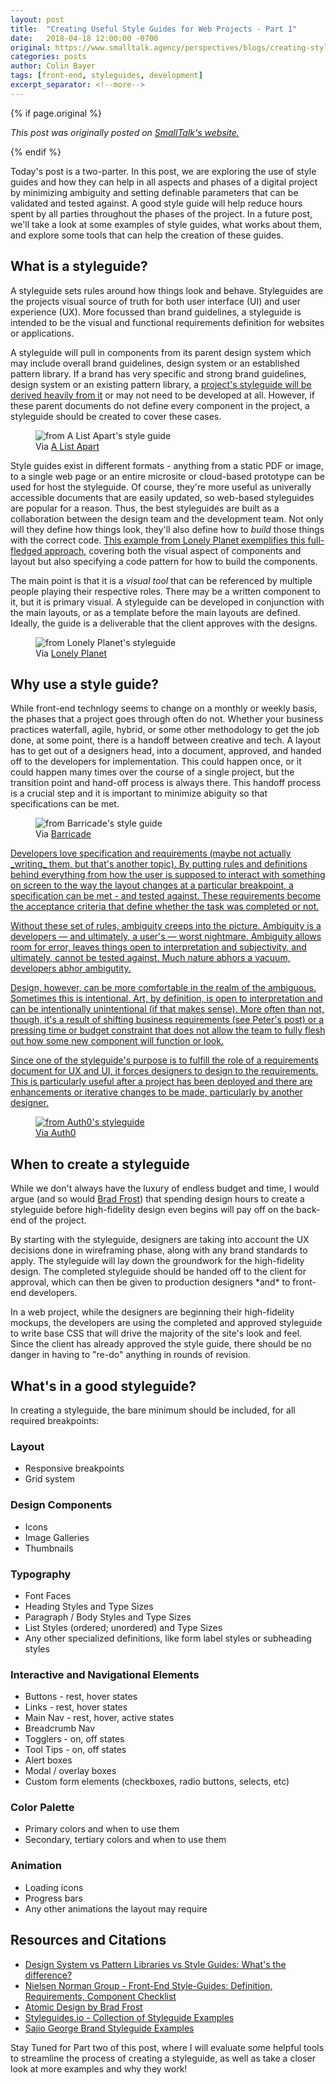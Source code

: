 ```yaml
---
layout: post
title:  "Creating Useful Style Guides for Web Projects - Part 1"
date:   2018-04-18 12:00:00 -0700
original: https://www.smalltalk.agency/perspectives/blogs/creating-style-guides-pt-1
categories: posts
author: Colin Bayer
tags: [front-end, styleguides, development]
excerpt_separator: <!--more-->
---
```


{% if page.original %}
<p><i>This post was originally posted on <a href="{{ post.original }}" target="_blank">SmallTalk's website.</a></i></p>
{% endif %}

<p>Today's post is a two-parter. In this post, we are exploring the use of style guides and how they can help in all aspects and phases of a digital project by minimizing ambiguity and setting definable parameters that can be validated and tested against. A good style guide will help reduce hours spent by all parties throughout the phases of the project. In a future post, we'll take a look at some examples of style guides, what works about them, and explore some tools that can help the creation of these guides.</p>

<!--more-->

<h2>What is a styleguide?</h2>
<p>A styleguide sets rules around how things look and behave. Styleguides are the projects visual source of truth for both user interface (UI) and user experience (UX). More focussed than brand guidelines, a styleguide is intended to be the visual and functional requirements definition for websites or applications.  </p>
<p>A styleguide will pull in components from its parent design system which may include overall brand guidelines, design system or an established pattern library. If a brand has very specific and strong brand guidelines, design system or an existing pattern library, a <a rel="noopener noreferrer" href="https://www.uxpin.com/studio/blog/design-systems-vs-pattern-libraries-vs-style-guides-whats-difference/" target="_blank">project's styleguide will be derived heavily from it</a> or may not need to be developed at all. However, if these parent documents do not define every component in the project, a styleguide should be created to cover these cases.</p>


<figure>
<img alt="from A List Apart's style guide" class="img-fluid" src="/images/posts/2018/04/12/styleguide-ala.png"/>
<figcaption>Via <a rel="noopener noreferrer" href="http://patterns.alistapart.com/" target="_blank">A List Apart</a></figcaption>
</figure>

<p>Style guides exist in different formats - anything from a static PDF or image, to a single web page or an entire microsite or cloud-based prototype can be used for host the styleguide. Of course, they're more useful as univerally accessible documents that are easily updated, so web-based styleguides are popular for a reason. Thus, the best styleguides are built as a collaboration between the design team and the development team. Not only will they define how things look, they'll also define how to <em>build</em> those things with the correct code.  <a rel="noopener noreferrer" href="http://rizzo.lonelyplanet.com/styleguide/" target="_blank">This example from Lonely Planet exemplifies this full-fledged approach,</a> covering both the visual aspect of components and layout but also specifying a code pattern for how to build the components.</p>
<p>The main point is that it is a <em>visual tool</em> that can be referenced by multiple people playing their respective roles.  There may be a written component to it, but it is primary visual. A styleguide can be developed in conjunction with the main layouts, or as a template before the main layouts are defined. Ideally, the guide is a deliverable that the client approves with the designs.</p>

<figure>
    <img alt="from Lonely Planet's styleguide" class="img-fluid" src="/images/posts/2018/04/12/lonelyplanet-styleguide.jpg">
    <figcaption>Via <a rel="noopener noreferrer" href="http://rizzo.lonelyplanet.com/styleguide/design-elements/colours" target="_blank">Lonely Planet</a></figcaption>
</figure>

<h2>Why use a style guide?</h2>
<p>While front-end technlogy seems to change on a monthly or weekly basis, the phases that a project goes through often do not. Whether your business practices waterfall, agile, hybrid, or some other methodology to get the job done, at some point, there is a handoff between creative and tech. A layout has to get out of a designers head, into a document, approved, and handed off to the developers for implementation. This could happen once, or it could happen many times over the course of a single project, but the transition point and hand-off process is always there.  This handoff process is a crucial step and it is important to minimize abiguity so that specifications can be met.</p>


<figure>
    <img alt="from Barricade's style guide" class="img-fluid" src="/images/posts/2018/04/12/styleguide-barricade.png"><br>
    <figcaption>Via <a rel="noopener noreferrer" href="https://styleguide.barricade.io/styles.html" target="_blank">Barricade</figcaption>
</figure>

<p>Developers love specification and requirements (maybe not actually _writing_ them, but that's another topic). By putting rules and definitions behind everything from how the user is supposed to interact with something on screen to the way the layout changes at a particular breakpoint, a specification can be met - and tested against.  These requirements become the acceptance criteria that define whether the task was completed or not.</p>

<p>Without these set of rules, ambiguity creeps into the picture. Ambiguity is a developers — and ultimately, a user's — worst nightmare. Ambiguity allows room for error, leaves things open to interpretation and subjectivity, and ultimately, cannot be tested against. Much nature abhors a vacuum, developers abhor ambigutity.</p>

<p>Design, however, can be more comfortable in the realm of the ambiguous. Sometimes this is intentional. Art, by definition, is open to interpretation and can be intentionally unintentional (if that makes sense). More often than not, though, it's a result of shifting business requirements (see Peter's post) or a pressing time or budget constraint that does not allow the team to fully flesh out how some new component will function or look.</p>

<p>Since one of the styleguide's purpose is to fulfill the role of a requirements document for UX and UI, it forces designers to design to the requirements. This is particularly useful after a project has been deployed and there are enhancements or iterative changes to be made, particularly by another designer.</p>

<figure>
    <img alt="from Auth0's styleguide" class="img-fluid" src="/images/posts/2018/04/12/styleguide-auth0-components.png"><br>
    <figcaption>Via <a rel="noopener noreferrer" href="https://styleguide.auth0.com" target="_blank">Auth0</a></figcaption>
</figure>

<h2>When to create a styleguide</h2>

<p>While we don't always have the luxury of endless budget and time, I would argue (and so would <a rel="noopener noreferrer" href="http://atomicdesign.bradfrost.com/" target="_blank">Brad Frost</a>) that spending design hours to create a styleguide before high-fidelity design even begins will pay off on the back-end of the project.</p>

<p>By starting with the styleguide, designers are taking into account the UX decisions done in wireframing phase, along with any brand standards to apply. The styleguide will lay down the groundwork for the high-fidelity design. The completed styleguide should be handed off to the client for approval, which can then be given to production designers *and* to front-end developers.</p>

<p>In a web project, while the designers are beginning their high-fidelity mockups, the developers are using the completed and approved styleguide to write base CSS that will drive the majority of the site's look and feel. Since the client has already approved the style guide, there should be no danger in having to "re-do" anything in rounds of revision.</p>

<h2>What's in a good styleguide?</h2>

<p>In creating a styleguide, the bare minimum should be included, for all required breakpoints:</p>

<h3>Layout</h3>
<ul>
    <li>Responsive breakpoints</li>
    <li>Grid system</li>
</ul>

<h3>Design Components</h3>
<ul>
    <li>Icons</li>
    <li>Image Galleries</li>
    <li>Thumbnails</li>
</ul>

<h3>Typography</h3>
<ul>
    <li>Font Faces</li>
    <li>Heading Styles and Type Sizes</li>
    <li>Paragraph / Body Styles and Type Sizes</li>
    <li>List Styles (ordered; unordered) and Type Sizes</li>
    <li>Any other specialized definitions, like form label styles or subheading styles</li>
</ul>

<h3>Interactive and Navigational Elements</h3>
<ul>
    <li>Buttons - rest, hover states</li>
    <li>Links - rest, hover states</li>
    <li>Main Nav - rest, hover, active states</li>
    <li>Breadcrumb Nav</li>
    <li>Togglers - on, off states</li>
    <li>Tool Tips - on, off states</li>
    <li>Alert boxes</li>
    <li>Modal / overlay boxes</li>
    <li>Custom form elements (checkboxes, radio buttons, selects, etc)</li>
</ul>

<h3>Color Palette</h3>
<ul>
    <li>Primary colors and when to use them</li>
    <li>Secondary, tertiary colors and when to use them</li>
</ul>

<h3>Animation</h3>
<ul>
    <li>Loading icons</li>
    <li>Progress bars</li>
    <li>Any other animations the layout may require</li>
</ul>

<h2>Resources and Citations</h2>
<ul>
    <li><a rel="noopener noreferrer" href="https://www.uxpin.com/studio/blog/design-systems-vs-pattern-libraries-vs-style-guides-whats-difference/" target="_blank">Design System vs Pattern Libraries vs Style Guides: What's the difference?</a></li>
    <li><a href="https://www.nngroup.com/articles/front-end-style-guides/">Nielsen Norman Group - Front-End Style-Guides: Definition, Requirements, Component Checklist</a></li>
    <li><a rel="noopener noreferrer" href="http://atomicdesign.bradfrost.com/" target="_blank">Atomic Design by Brad Frost</a></li>
    <li><a href="http://styleguides.io/">Styleguides.io - Collection of Styleguide Examples</a></li>
    <li><a href="https://saijogeorge.com/brand-style-guide-examples/" target="_blank">Sajio George Brand Styleguide Examples</a></li>
</ul>

<p>Stay Tuned for Part two of this post, where I will evaluate some helpful tools to streamline the process of creating a styleguide, as well as take a closer look at more examples and why they work!</p>